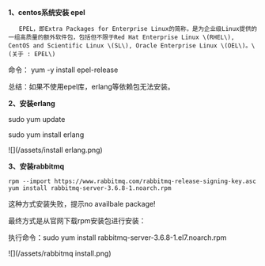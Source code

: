 **1、centos系统安装 epel**

```
   EPEL，即Extra Packages for Enterprise Linux的简称，是为企业级Linux提供的一组高质量的额外软件包，包括但不限于Red Hat Enterprise Linux \(RHEL\), CentOS and Scientific Linux \(SL\), Oracle Enterprise Linux \(OEL\)。\(关于 : EPEL\)
```

命令： yum -y install epel-release

总结：如果不使用epel库，erlang等依赖包无法安装。

**2、安装erlang**

sudo yum update

sudo yum install erlang

![](/assets/install erlang.png)

**3、安装rabbitmq**

```
rpm --import https://www.rabbitmq.com/rabbitmq-release-signing-key.asc
yum install rabbitmq-server-3.6.8-1.noarch.rpm
```

这种方式安装失败，提示no availbale package!

最终方式是从官网下载rpm安装包进行安装：

执行命令：sudo yum install rabbitmq-server-3.6.8-1.el7.noarch.rpm 

![](/assets/rabbitmq install.png)


